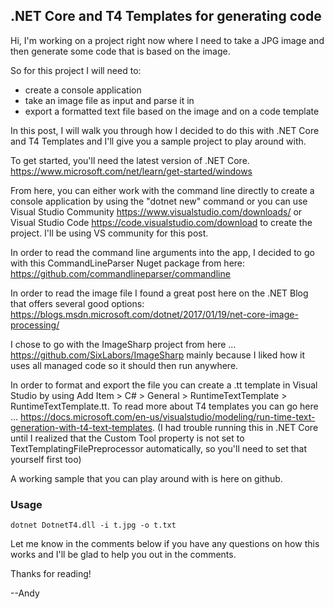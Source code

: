 ﻿## .NET Core and T4 Templates for generating code

Hi, I'm working on a project right now where I need to take a JPG image and then generate some code that is based on the image.

So for this project I will need to:
- create a console application
- take an image file as input and parse it in
- export a formatted text file based on the image and on a code template

In this post, I will walk you through how I decided to do this with .NET Core and T4 Templates and I'll give you a sample project to play around with.

To get started, you'll need the latest version of .NET Core.
https://www.microsoft.com/net/learn/get-started/windows

From here, you can either work with the command line directly to create a console application by using the "dotnet new" command or you can use Visual Studio Community https://www.visualstudio.com/downloads/ or Visual Studio Code https://code.visualstudio.com/download to create the project.  I'll be using VS community for this post.

In order to read the command line arguments into the app, I decided to go with this CommandLineParser Nuget package from here:  https://github.com/commandlineparser/commandline

In order to read the image file I found a great post here on the .NET Blog that offers several good options:    https://blogs.msdn.microsoft.com/dotnet/2017/01/19/net-core-image-processing/

I chose to go with the ImageSharp project from here … https://github.com/SixLabors/ImageSharp mainly because I liked how it uses all managed code so it should then run anywhere.

In order to format and export the file you can create a .tt template in Visual Studio by using Add Item > C# > General > RuntimeTextTemplate > RuntimeTextTemplate.tt.  To read more about T4 templates you can go here … https://docs.microsoft.com/en-us/visualstudio/modeling/run-time-text-generation-with-t4-text-templates. 
(I had trouble running this in .NET Core until I realized that the Custom Tool property is not set to TextTemplatingFilePreprocessor automatically, so you'll need to set that yourself first too)


A working sample that you can play around with is here on github. 

### Usage
```<language>
dotnet DotnetT4.dll -i t.jpg -o t.txt
```

Let me know in the comments below if you have any questions on how this works and I'll be glad to help you out in the comments.

Thanks for reading!

--Andy

